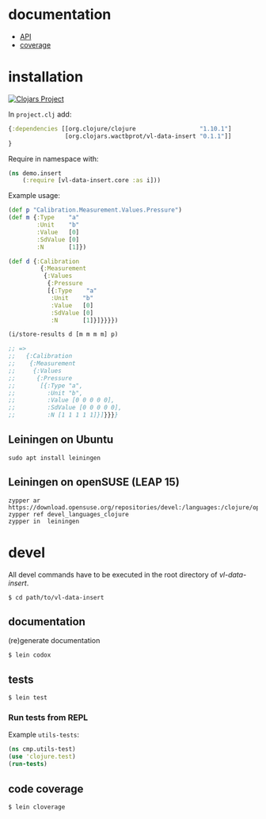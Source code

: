 # documentation

* [API](./api)
* [coverage](./coverage)

# installation

[![Clojars Project](https://img.shields.io/clojars/v/org.clojars.wactbprot/vl-data-insert.svg)](https://clojars.org/org.clojars.wactbprot/vl-data-insert)


In `project.clj` add:

```clojure
{:dependencies [[org.clojure/clojure                  "1.10.1"]
                [org.clojars.wactbprot/vl-data-insert "0.1.1"]]
}
```

Require in namespace with:

```clojure
(ns demo.insert
    (:require [vl-data-insert.core :as i]))

```

Example usage:

```clojure
(def p "Calibration.Measurement.Values.Pressure")
(def m {:Type    "a"
        :Unit    "b"
        :Value   [0]
        :SdValue [0]
        :N       [1]})

(def d {:Calibration
         {:Measurement
          {:Values
           {:Pressure
           [{:Type    "a"
            :Unit    "b"
            :Value   [0]
            :SdValue [0]
            :N       [1]}]}}}})

(i/store-results d [m m m m] p)

;; =>
;;   {:Calibration
;;    {:Measurement
;;     {:Values
;;      {:Pressure
;;       [{:Type "a",
;;         :Unit "b",
;;         :Value [0 0 0 0 0],
;;         :SdValue [0 0 0 0 0],
;;         :N [1 1 1 1 1]}]}}}}
```


## Leiningen on Ubuntu 

```shell
sudo apt install leiningen
```

##  Leiningen on openSUSE (LEAP 15)

```shell
zypper ar https://download.opensuse.org/repositories/devel:/languages:/clojure/openSUSE_Leap_15.1/devel:languages:clojure.repo
zypper ref devel_languages_clojure
zypper in  leiningen
```

# devel

All devel commands have to be executed
in the root directory of *vl-data-insert*.

```shell
$ cd path/to/vl-data-insert
```

## documentation

(re)generate documentation

```shell
$ lein codox
```

## tests

```shell
$ lein test
```

### Run tests from REPL

Example `utils-tests`:

```clojure
(ns cmp.utils-test) 
(use 'clojure.test)
(run-tests)
```

## code coverage

```shell
$ lein cloverage
```
